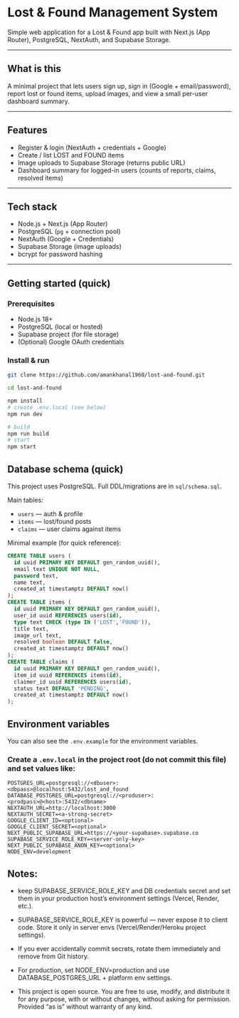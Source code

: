 # Lost & Found Management System

Simple web application for a Lost & Found app built with Next.js (App Router), PostgreSQL, NextAuth, and Supabase Storage.

---

## What is this

A minimal project that lets users sign up, sign in (Google + email/password), report lost or found items, upload images, and view a small per-user dashboard summary.

---

## Features

- Register & login (NextAuth + credentials + Google)
- Create / list LOST and FOUND items
- Image uploads to Supabase Storage (returns public URL)
- Dashboard summary for logged-in users (counts of reports, claims, resolved items)

---

## Tech stack

- Node.js + Next.js (App Router)
- PostgreSQL (`pg` + connection pool)
- NextAuth (Google + Credentials)
- Supabase Storage (image uploads)
- bcrypt for password hashing

---

## Getting started (quick)

### Prerequisites

- Node.js 18+
- PostgreSQL (local or hosted)
- Supabase project (for file storage)
- (Optional) Google OAuth credentials

### Install & run

```bash
git clone https://github.com/amankhanal1960/lost-and-found.git

cd lost-and-found

npm install
# create .env.local (see below)
npm run dev

# build
npm run build
# start
npm start
```

## Database schema (quick)

This project uses PostgreSQL. Full DDL/migrations are in `sql/schema.sql`.

Main tables:

- `users` — auth & profile
- `items` — lost/found posts
- `claims` — user claims against items

Minimal example (for quick reference):

```sql
CREATE TABLE users (
  id uuid PRIMARY KEY DEFAULT gen_random_uuid(),
  email text UNIQUE NOT NULL,
  password text,
  name text,
  created_at timestamptz DEFAULT now()
);
CREATE TABLE items (
  id uuid PRIMARY KEY DEFAULT gen_random_uuid(),
  user_id uuid REFERENCES users(id),
  type text CHECK (type IN ('LOST','FOUND')),
  title text,
  image_url text,
  resolved boolean DEFAULT false,
  created_at timestamptz DEFAULT now()
);
CREATE TABLE claims (
  id uuid PRIMARY KEY DEFAULT gen_random_uuid(),
  item_id uuid REFERENCES items(id),
  claimer_id uuid REFERENCES users(id),
  status text DEFAULT 'PENDING',
  created_at timestamptz DEFAULT now()
);

```

## Environment variables

You can also see the `.env.example` for the environment variables.

### Create a `.env.local` in the project root (do not commit this file) and set values like:

```env
POSTGRES_URL=postgresql://<dbuser>:<dbpass>@localhost:5432/lost_and_found
DATABASE_POSTGRES_URL=postgresql://<produser>:<prodpass>@<host>:5432/<dbname>
NEXTAUTH_URL=http://localhost:3000
NEXTAUTH_SECRET=<a-strong-secret>
GOOGLE_CLIENT_ID=<optional>
GOOGLE_CLIENT_SECRET=<optional>
NEXT_PUBLIC_SUPABASE_URL=https://<your-supabase>.supabase.co
SUPABASE_SERVICE_ROLE_KEY=<server-only-key>
NEXT_PUBLIC_SUPABASE_ANON_KEY=<optional>
NODE_ENV=development
```

## Notes:

- keep SUPABASE_SERVICE_ROLE_KEY and DB credentials secret and set them in your production host’s environment settings (Vercel, Render, etc.).

- SUPABASE_SERVICE_ROLE_KEY is powerful — never expose it to client code. Store it only in server envs (Vercel/Render/Heroku project settings).

- If you ever accidentally commit secrets, rotate them immediately and remove from Git history.

- For production, set NODE_ENV=production and use DATABASE_POSTGRES_URL + platform env settings.

- This project is open source. You are free to use, modify, and distribute it for any purpose, with or without changes, without asking for permission. Provided “as is” without warranty of any kind.
